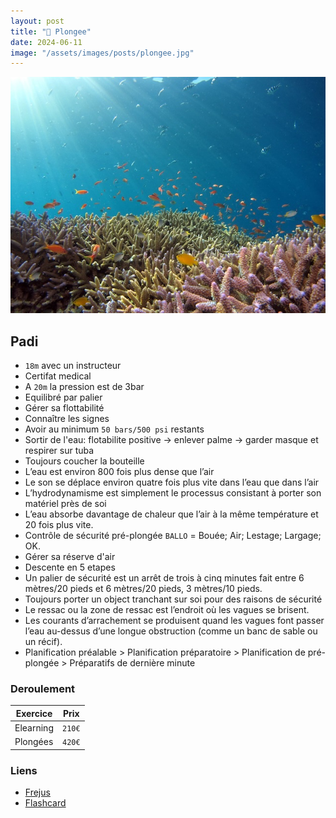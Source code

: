 ```yaml
---
layout: post
title: "🤿 Plongee"
date: 2024-06-11
image: "/assets/images/posts/plongee.jpg"
---
```


![plongee](/assets/images/posts/plongee.jpg)

## Padi

- `18m` avec un instructeur
- Certifat medical
- A `20m` la pression est de 3bar
- Equilibré par palier
- Gérer sa flottabilité
- Connaître les signes
- Avoir au minimum `50 bars/500 psi` restants
- Sortir de l'eau: flotabilite positive -> enlever palme -> garder masque et respirer sur tuba
- Toujours coucher la bouteille
- L’eau est environ 800 fois plus dense que l’air
- Le son se déplace environ quatre fois plus vite dans l’eau que dans l’air
- L’hydrodynamisme est simplement le processus consistant à porter son matériel près de soi
- L’eau absorbe davantage de chaleur que l’air à la même température et 20 fois plus vite.
- Contrôle de sécurité pré-plongée `BALLO` = Bouée; Air; Lestage; Largage; OK.
- Gérer sa réserve d'air
- Descente en 5 etapes
- Un palier de sécurité est un arrêt de trois à cinq minutes fait entre 6 mètres/20 pieds et 6 mètres/20 pieds, 3 mètres/10 pieds.
- Toujours porter un object tranchant sur soi pour des raisons de sécurité
- Le ressac ou la zone de ressac est l’endroit où les vagues se brisent.
- Les courants d’arrachement se produisent quand les vagues font passer l’eau au-dessus d’une longue obstruction (comme un banc de sable ou un récif).
- Planification préalable > Planification préparatoire > Planification de pré-plongée > Préparatifs de dernière minute

### Deroulement

| Exercice | Prix |
|----------|:-------------:|
| Elearning | `210€` |
| Plongées | `420€` |

### Liens

- [Frejus](https://www.padi.com/dive-center/france/port-frejus-plongee/)
- [Flashcard](https://quizlet.com/333833525/padi-open-water-diver-final-exam-review-flash-cards/)
